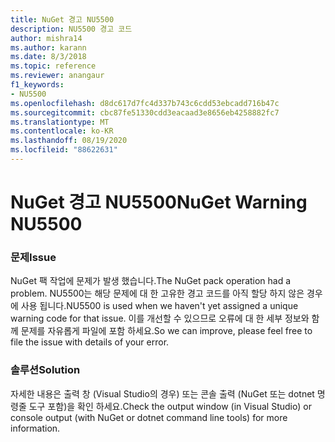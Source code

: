 ```yaml
---
title: NuGet 경고 NU5500
description: NU5500 경고 코드
author: mishra14
ms.author: karann
ms.date: 8/3/2018
ms.topic: reference
ms.reviewer: anangaur
f1_keywords:
- NU5500
ms.openlocfilehash: d8dc617d7fc4d337b743c6cdd53ebcadd716b47c
ms.sourcegitcommit: cbc87fe51330cdd3eacaad3e8656eb4258882fc7
ms.translationtype: MT
ms.contentlocale: ko-KR
ms.lasthandoff: 08/19/2020
ms.locfileid: "88622631"
---
```

# <a name="nuget-warning-nu5500"></a><span data-ttu-id="b8785-103">NuGet 경고 NU5500</span><span class="sxs-lookup"><span data-stu-id="b8785-103">NuGet Warning NU5500</span></span>

### <a name="issue"></a><span data-ttu-id="b8785-104">문제</span><span class="sxs-lookup"><span data-stu-id="b8785-104">Issue</span></span>

<span data-ttu-id="b8785-105">NuGet 팩 작업에 문제가 발생 했습니다.</span><span class="sxs-lookup"><span data-stu-id="b8785-105">The NuGet pack operation had a problem.</span></span> <span data-ttu-id="b8785-106">NU5500는 해당 문제에 대 한 고유한 경고 코드를 아직 할당 하지 않은 경우에 사용 됩니다.</span><span class="sxs-lookup"><span data-stu-id="b8785-106">NU5500 is used when we haven't yet assigned a unique warning code for that issue.</span></span> <span data-ttu-id="b8785-107">이를 개선할 수 있으므로 오류에 대 한 세부 정보와 함께 문제를 자유롭게 파일에 포함 하세요.</span><span class="sxs-lookup"><span data-stu-id="b8785-107">So we can improve, please feel free to file the issue with details of your error.</span></span>


### <a name="solution"></a><span data-ttu-id="b8785-108">솔루션</span><span class="sxs-lookup"><span data-stu-id="b8785-108">Solution</span></span>

<span data-ttu-id="b8785-109">자세한 내용은 출력 창 (Visual Studio의 경우) 또는 콘솔 출력 (NuGet 또는 dotnet 명령줄 도구 포함)을 확인 하세요.</span><span class="sxs-lookup"><span data-stu-id="b8785-109">Check the output window (in Visual Studio) or console output (with NuGet or dotnet command line tools) for more information.</span></span>


